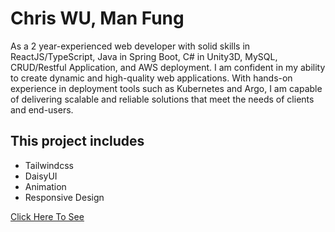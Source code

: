 # Chris WU, Man Fung

As a 2 year-experienced web developer with solid skills in ReactJS/TypeScript, Java in Spring Boot, C# in Unity3D, MySQL, CRUD/Restful Application, and AWS deployment. I am confident in my ability to create dynamic and high-quality web applications. With hands-on experience in deployment tools such as Kubernetes and Argo, I am capable of delivering scalable and reliable solutions that meet the needs of clients and end-users.

## This project includes

- Tailwindcss
- DaisyUI
- Animation
- Responsive Design

[Click Here To See](https://chriswu012.github.io/Self-Introduction-React/ "Click Here To See")